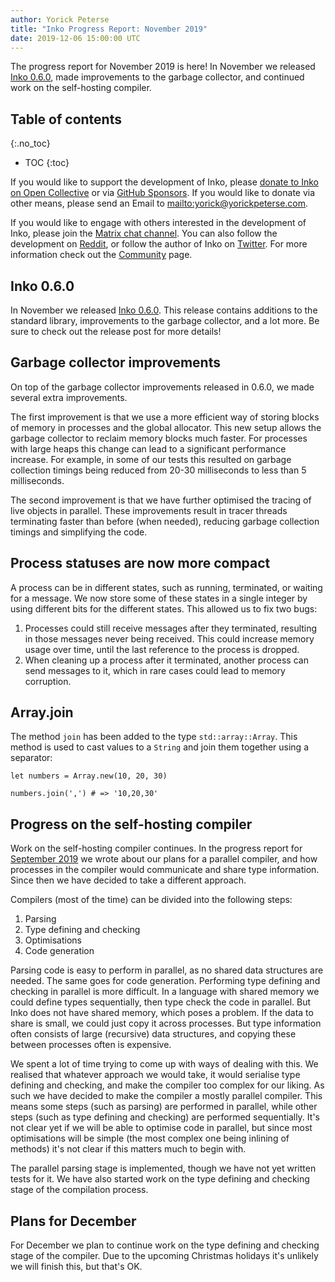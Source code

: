 ```yaml
---
author: Yorick Peterse
title: "Inko Progress Report: November 2019"
date: 2019-12-06 15:00:00 UTC
---
```


The progress report for November 2019 is here! In November we released [Inko
0.6.0](/news/inko-0-6-0-has-been-released/), made improvements to the garbage
collector, and continued work on the self-hosting compiler.

<!-- READ MORE -->

## Table of contents
{:.no_toc}

* TOC
{:toc}

If you would like to support the development of Inko, please [donate to Inko on
Open Collective](https://opencollective.com/inko-lang) or via [GitHub
Sponsors](https://github.com/sponsors/YorickPeterse/). If you would like to
donate via other means, please send an Email to
<mailto:yorick@yorickpeterse.com>.

If you would like to engage with others interested in the development of Inko,
please join the [Matrix chat
channel](https://riot.im/app/#/room/#inko-lang:matrix.org). You can also follow
the development on [Reddit](https://www.reddit.com/r/inko/), or follow the
author of Inko on [Twitter](https://twitter.com/yorickpeterse). For more
information check out the [Community](/community) page.

## Inko 0.6.0

In November we released [Inko 0.6.0](/news/inko-0-6-0-has-been-released/). This
release contains additions to the standard library, improvements to the garbage
collector, and a lot more. Be sure to check out the release post for more
details!

## Garbage collector improvements

On top of the garbage collector improvements released in 0.6.0, we made several
extra improvements.

The first improvement is that we use a more efficient way of storing blocks of
memory in processes and the global allocator. This new setup allows the garbage
collector to reclaim memory blocks much faster. For processes with large heaps
this change can lead to a significant performance increase. For example, in some
of our tests this resulted on garbage collection timings being reduced from
20-30 milliseconds to less than 5 milliseconds.

The second improvement is that we have further optimised the tracing of live
objects in parallel. These improvements result in tracer threads terminating
faster than before (when needed), reducing garbage collection timings and
simplifying the code.

## Process statuses are now more compact

A process can be in different states, such as running, terminated, or waiting
for a message. We now store some of these states in a single integer by using
different bits for the different states. This allowed us to fix two bugs:

1. Processes could still receive messages after they terminated, resulting in
   those messages never being received. This could increase memory usage over
   time, until the last reference to the process is dropped.
2. When cleaning up a process after it terminated, another process can send
   messages to it, which in rare cases could lead to memory corruption.

## Array.join

The method `join` has been added to the type `std::array::Array`. This method is
used to cast values to a `String` and join them together using a separator:

```inko
let numbers = Array.new(10, 20, 30)

numbers.join(',') # => '10,20,30'
```

## Progress on the self-hosting compiler

Work on the self-hosting compiler continues. In the progress report for
[September 2019](/news/inko-progress-report-september-2019) we wrote about our
plans for a parallel compiler, and how processes in the compiler would
communicate and share type information. Since then we have decided to take a
different approach.

Compilers (most of the time) can be divided into the following steps:

1. Parsing
2. Type defining and checking
3. Optimisations
4. Code generation

Parsing code is easy to perform in parallel, as no shared data structures are
needed. The same goes for code generation. Performing type defining and checking
in parallel is more difficult. In a language with shared memory we could define
types sequentially, then type check the code in parallel. But Inko does not have
shared memory, which poses a problem. If the data to share is small, we could
just copy it across processes. But type information often consists of large
(recursive) data structures, and copying these between processes often is
expensive.

We spent a lot of time trying to come up with ways of dealing with this.
We realised that whatever approach we would take, it would serialise type
defining and checking, and make the compiler too complex for our liking. As such
we have decided to make the compiler a mostly parallel compiler. This means some
steps (such as parsing) are performed in parallel, while other steps (such as
type defining and checking) are performed sequentially. It's not clear yet if we
will be able to optimise code in parallel, but since most optimisations will be
simple (the most complex one being inlining of methods) it's not clear if this
matters much to begin with.

The parallel parsing stage is implemented, though we have not yet written tests
for it. We have also started work on the type defining and checking stage of the
compilation process.

## Plans for December

For December we plan to continue work on the type defining and checking stage of
the compiler. Due to the upcoming Christmas holidays it's unlikely we will
finish this, but that's OK.
